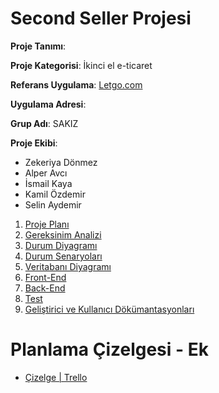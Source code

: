 # Second Seller Projesi

**Proje Tanımı**:

**Proje Kategorisi**: İkinci el e-ticaret

**Referans Uygulama**: [Letgo.com](https://www.letgo.com/)

**Uygulama Adresi**:

**Grup Adı**: SAKIZ

**Proje Ekibi**:

- Zekeriya Dönmez
- Alper Avcı
- İsmail Kaya
- Kamil Özdemir
- Selin Aydemir

1. [Proje Planı](https://www.ibb.co/KD4mMqV)
2. [Gereksinim Analizi](proje_klasorleri/gereksinimler/gereksinim_analizi.md)
3. [Durum Diyagramı](https://ibb.co/1fZL9wd)
4. [Durum Senaryoları](proje_klasorleri/durum_senaryolari/durum_senaryolari.md)
5. [Veritabanı Diyagramı](https://ibb.co/3WHmKD5)
6. [Front-End](proje_klasorleri/frontend/frontend.md)
7. [Back-End](proje_klasorleri/backend.md)
8. [Test](proje_klasorleri/test.md)
9. [Geliştirici ve Kullanıcı Dökümantasyonları](./proje_klasorleri/documentation.md)

# Planlama Çizelgesi - Ek

- [Çizelge | Trello](https://trello.com/invite/b/ENIJ4ZpO/ATTI01f9e93770f2e1de38fa88ae877f596f9C7B51DD/second-seller-project)
